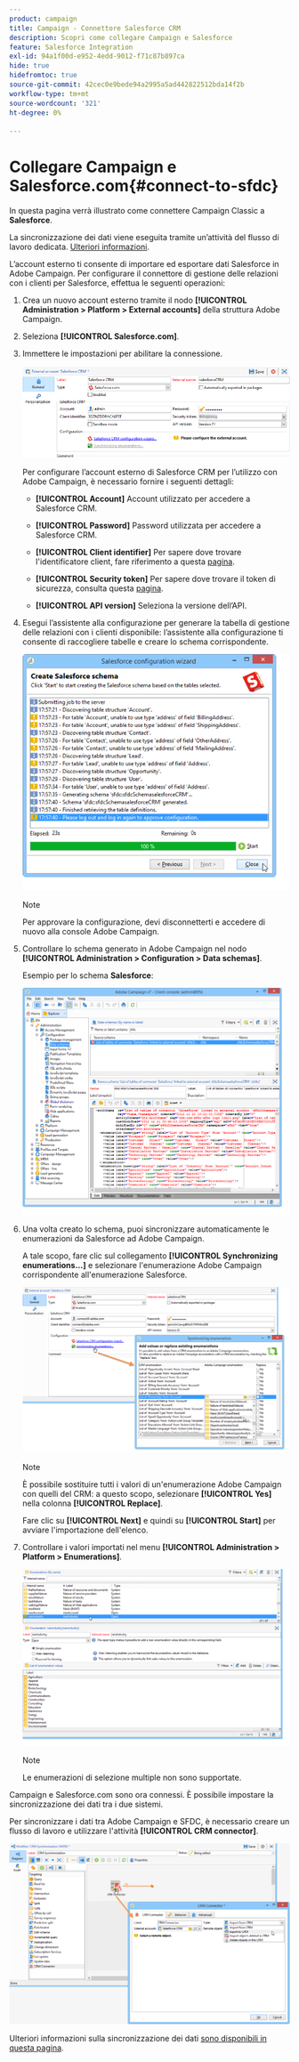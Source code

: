 ```yaml
---
product: campaign
title: Campaign - Connettore Salesforce CRM
description: Scopri come collegare Campaign e Salesforce
feature: Salesforce Integration
exl-id: 94a1f00d-e952-4edd-9012-f71c87b897ca
hide: true
hidefromtoc: true
source-git-commit: 42cec0e9bede94a2995a5ad442822512bda14f2b
workflow-type: tm+mt
source-wordcount: '321'
ht-degree: 0%

---
```


# Collegare Campaign e Salesforce.com{#connect-to-sfdc}



In questa pagina verrà illustrato come connettere Campaign Classic a **Salesforce**.

La sincronizzazione dei dati viene eseguita tramite un’attività del flusso di lavoro dedicata. [Ulteriori informazioni](../../platform/using/crm-data-sync.md).


L’account esterno ti consente di importare ed esportare dati Salesforce in Adobe Campaign.
Per configurare il connettore di gestione delle relazioni con i clienti per Salesforce, effettua le seguenti operazioni:

1. Crea un nuovo account esterno tramite il nodo **[!UICONTROL Administration > Platform > External accounts]** della struttura Adobe Campaign.
1. Seleziona **[!UICONTROL Salesforce.com]**.
1. Immettere le impostazioni per abilitare la connessione.

   ![](assets/ext_account_17.png)

   Per configurare l’account esterno di Salesforce CRM per l’utilizzo con Adobe Campaign, è necessario fornire i seguenti dettagli:

   * **[!UICONTROL Account]**
Account utilizzato per accedere a Salesforce CRM.

   * **[!UICONTROL Password]**
Password utilizzata per accedere a Salesforce CRM.

   * **[!UICONTROL Client identifier]**
Per sapere dove trovare l&#39;identificatore client, fare riferimento a questa [pagina](https://help.salesforce.com/articleView?id=000205876&type=1).

   * **[!UICONTROL Security token]**
Per sapere dove trovare il token di sicurezza, consulta questa [pagina](https://help.salesforce.com/articleView?id=000205876&type=1).

   * **[!UICONTROL API version]**
Seleziona la versione dell’API.
1. Esegui l’assistente alla configurazione per generare la tabella di gestione delle relazioni con i clienti disponibile: l’assistente alla configurazione ti consente di raccogliere tabelle e creare lo schema corrispondente.

   ![](assets/crm_connectors_sfdc_launch.png)

   >[!NOTE]
   >
   >Per approvare la configurazione, devi disconnetterti e accedere di nuovo alla console Adobe Campaign.

1. Controllare lo schema generato in Adobe Campaign nel nodo **[!UICONTROL Administration > Configuration > Data schemas]**.

   Esempio per lo schema **Salesforce**:

   ![](assets/crm_connectors_sfdc_table.png)

1. Una volta creato lo schema, puoi sincronizzare automaticamente le enumerazioni da Salesforce ad Adobe Campaign.

   A tale scopo, fare clic sul collegamento **[!UICONTROL Synchronizing enumerations...]** e selezionare l&#39;enumerazione Adobe Campaign corrispondente all&#39;enumerazione Salesforce.



   ![](assets/crm_connectors_sfdc_enum.png)

   >[!NOTE]
   >
   >È possibile sostituire tutti i valori di un&#39;enumerazione Adobe Campaign con quelli del CRM: a questo scopo, selezionare **[!UICONTROL Yes]** nella colonna **[!UICONTROL Replace]**.


   Fare clic su **[!UICONTROL Next]** e quindi su **[!UICONTROL Start]** per avviare l&#39;importazione dell&#39;elenco.

1. Controllare i valori importati nel menu **[!UICONTROL Administration > Platform > Enumerations]**.

   ![](assets/crm_connectors_sfdc_exe.png)

   >[!NOTE]
   >
   > Le enumerazioni di selezione multiple non sono supportate.

Campaign e Salesforce.com sono ora connessi. È possibile impostare la sincronizzazione dei dati tra i due sistemi.

Per sincronizzare i dati tra Adobe Campaign e SFDC, è necessario creare un flusso di lavoro e utilizzare l&#39;attività **[!UICONTROL CRM connector]**.

![](assets/crm_connectors_sfdc_wf.png)

Ulteriori informazioni sulla sincronizzazione dei dati [sono disponibili in questa pagina](../../platform/using/crm-data-sync.md).
